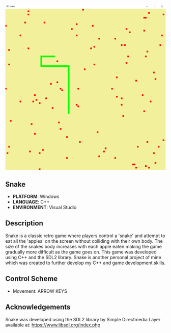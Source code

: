 
![](/.github/images/snake.png)
## Snake
* **PLATFORM**: Windows
* **LANGUAGE**: C++
* **ENVIRONMENT**: Visual Studio

## Description
Snake is a classic retro game where players control a 'snake' and attempt to eat all the 'apples' on the screen without colliding with their own body. The size of the snakes body increases with each apple eaten making the game gradually more difficult as the game goes on. This game was developed using C++ and the SDL2 library. Snake is another personal project of mine which was created to further develop my C++ and game development skills.

## Control Scheme
- Movement: ARROW KEYS

## Acknowledgements
Snake was developed using the SDL2 library by Simple Directmedia Layer available at: https://www.libsdl.org/index.php